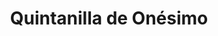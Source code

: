 ---
title: Quintanilla de Onésimo
url: /quintanilla-de-onesimo/
latitude: 41.634
longitude: -4.287
---